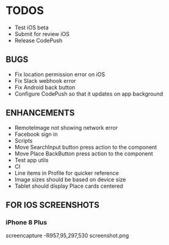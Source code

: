 # TODOS

- Test iOS beta
- Submit for review iOS
- Release CodePush

## BUGS

- Fix location permission error on iOS
- Fix Slack webhook error
- Fix Android back button
- Configure CodePush so that it updates on app background

## ENHANCEMENTS

- RemoteImage not showing network error
- Facebook sign in
- Scripts
- Move SearchInput button press action to the component
- Move Place BackButton press action to the component
- Test app utils
- CI
- Line items in Profile for quicker reference
- Image sizes should be based on device size
- Tablet should display Place cards centered

## FOR IOS SCREENSHOTS

### iPhone 8 Plus

screencapture -R957,95,297,530 screenshot.png
